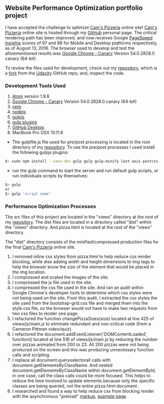 ## Website Performance Optimization portfolio project

I have accepted the challenge to optimize [Cam's Pizzeria](https://mindgriot.github.io/phil-website-optimization/views/pizza.html "https://mindgriot.github.io/phil-website-optimization/views/pizza.html") online site! [Cam's Pizzeria](https://mindgriot.github.io/phil-website-optimization/views/pizza.html "https://mindgriot.github.io/phil-website-optimization/views/pizza.html") online site is hosted through my [GitHub](https://github.com/mindgriot "https://github.com/mindgriot") personal page. The critical rendering path has been improved, and now receives Google [PageSpeed Insights](https://developers.google.com/speed/pagespeed/insights/?url=https%3A%2F%2Fmindgriot.github.io%2Fphil-website-optimization%2Fviews%2Fpizza.html&tab=mobile "PageSpeed Insights") scores of 97 and 98 for Mobile and Desktop platforms respectively, as of August 13, 2016. The browser used to develop and test the aforementioned results was [Google Chrome - Canary](https://www.google.com/chrome/browser/canary.html "https://www.google.com/chrome/browser/canary.html") Version 54.0.2828.0 canary (64-bit).

To review the files used for development, check out my [repository](https://github.com/mindgriot/phil-website-optimization "https://github.com/mindgriot/phil-website-optimization"), which is a [fork](https://github.com/udacity/frontend-nanodegree-mobile-portfolio "https://github.com/udacity/frontend-nanodegree-mobile-portfolio") from the [Udacity](https://www.udacity.com/ "https://www.udacity.com/") GitHub repo; and, inspect the code.

### Development Tools Used
1. [Atom](https://atom.io/ "https://atom.io/") version 1.9.8
2. [Google Chrome - Canary](https://www.google.com/chrome/browser/canary.html "https://www.google.com/chrome/browser/canary.html") Version 54.0.2828.0 canary (64-bit)
3. [npm](https://www.npmjs.com/ "https://www.npmjs.com/")
4. [nodejs](https://nodejs.org/en/ "https://nodejs.org/en/")
5. [gulpjs](http://gulpjs.com/ "http://gulpjs.com/")
6. [gulp plugins](http://gulpjs.com/plugins/ "http://gulpjs.com/plugins/")
7. [GitHub Desktop](https://desktop.github.com/ "https://desktop.github.com/")
8. MacBook Pro OSX 10.11.6

  * The gulpfile.js file used for pre/post processing is located in the root directory of my [repository](https://github.com/mindgriot/phil-website-optimization "https://github.com/mindgriot/phil-website-optimization"). To use the pre/post processes I used install the following gulpjs plugins:

  ```bash
  $> sudo npm install --save-dev gulp gulp gulp-minify lost axis postcss-cssnext gulp-cssnano gulp-plumber gulp-concat browser-sync autoprefixer gulp-sourcemaps gulp-responsive gulp-stylus poststylus rupture gulp-load-plugins gulp-rename gulp-imagemin
  ```
  * run the gulp command to start the server and run default gulp scripts, or run individuals scripts by themselves:

  ```bash
  $> gulp
  or
  $> gulp 'script name'
  ```


### Performance Optimization Processes
The src files of this project are located in the "views" directory at the root of my [repository](https://github.com/mindgriot/phil-website-optimization "https://github.com/mindgriot/phil-website-optimization"). The dist files are located in a directory called "dist" within the "views" directory. And pizza.html is  located at the root of the "views" directory.

The "dist" directory consists of the minified/compressed production files for the final [Cam's Pizzeria](https://mindgriot.github.io/phil-website-optimization/views/pizza.html "https://mindgriot.github.io/phil-website-optimization/views/pizza.html") online site.

1. I removed inline css styles from pizza.html to help reduce css render blocking, while also adding width and height dimensions to img tags to help the browser know the size of the element that would be placed in the img location.
2. I compressed and scaled the images of the site.
3. I compressed the js file used in the site.
4. I compressed the css file used in the site. And ran an audit within Google Chrome's developer tools to determine which css styles were not being used on the site. From this audit, I extracted the css styles the site used from the bootstrap-grid.css file and merged them into the style.css file, so the browser would not have to make two requests from two css files to render one page.
5. I refactored the function changePizzaSizes(size) located at line 425 of views/js/main.js to eliminate redundant and non-critical code (from a Cameron Pittman video/quiz).
6. I refactored the document.addEventListener('DOMContentLoaded', function() located at line 516 of views/js/main.js by reducing the number over pizzas animated from 200 to 23. All 200 pizzas were not being produced on the screen and this was producing unnecessary function calls and scripting.
7. I replace all document.queryselectorall calls with document.getElementsByClassName. And nested document.getElementsByClassName within document.getElementById, in one case, call the class calls could be more focused. This helps to reduce the time involved to update elements because only the specific classes are being queried, not the entire pizza.html document.
8. I researched and found a way to help reduce css from blocking render with the asynchronous "preload" [markup](https://github.com/filamentgroup/loadCSS/blob/master/README.md "https://github.com/filamentgroup/loadCSS/blob/master/README.md"), [example page](https://filamentgroup.github.io/loadCSS/test/preload.html "https://filamentgroup.github.io/loadCSS/test/preload.html").
